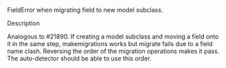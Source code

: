 FieldError when migrating field to new model subclass.

Description

Analogous to #21890. If creating a model subclass and moving a field onto it in the same step, makemigrations works but migrate fails due to a field name clash. Reversing the order of the migration operations makes it pass. The auto-detector should be able to use this order.